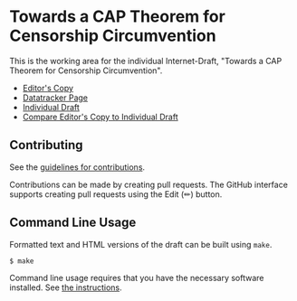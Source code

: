 # Towards a CAP Theorem for Censorship Circumvention

This is the working area for the individual Internet-Draft, "Towards a CAP Theorem for Censorship Circumvention".

* [Editor's Copy](https://cfm.github.io/draft-cfm-circumvention-cap-theorem/#go.draft-cfm-circumvention-cap-theorem.html)
* [Datatracker Page](https://datatracker.ietf.org/doc/draft-cfm-circumvention-cap-theorem)
* [Individual Draft](https://datatracker.ietf.org/doc/html/draft-cfm-circumvention-cap-theorem)
* [Compare Editor's Copy to Individual Draft](https://cfm.github.io/draft-cfm-circumvention-cap-theorem/#go.draft-cfm-circumvention-cap-theorem.diff)


## Contributing

See the
[guidelines for contributions](https://github.com/cfm/draft-cfm-circumvention-cap-theorem/blob//CONTRIBUTING.md).

Contributions can be made by creating pull requests.
The GitHub interface supports creating pull requests using the Edit (✏) button.


## Command Line Usage

Formatted text and HTML versions of the draft can be built using `make`.

```sh
$ make
```

Command line usage requires that you have the necessary software installed.  See
[the instructions](https://github.com/martinthomson/i-d-template/blob/main/doc/SETUP.md).

